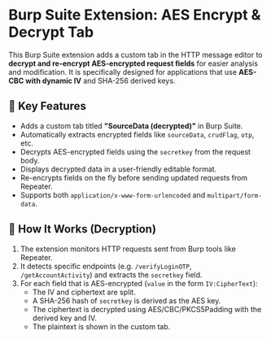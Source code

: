 # Burp Suite Extension: AES Encrypt & Decrypt Tab

This Burp Suite extension adds a custom tab in the HTTP message editor to **decrypt and re-encrypt AES-encrypted request fields** for easier analysis and modification. It is specifically designed for applications that use **AES-CBC with dynamic IV** and SHA-256 derived keys.

## 🔐 Key Features

- Adds a custom tab titled **"SourceData (decrypted)"** in Burp Suite.
- Automatically extracts encrypted fields like `sourceData`, `crudFlag`, `otp`, etc.
- Decrypts AES-encrypted fields using the `secretkey` from the request body.
- Displays decrypted data in a user-friendly editable format.
- Re-encrypts fields on the fly before sending updated requests from Repeater.
- Supports both `application/x-www-form-urlencoded` and `multipart/form-data`.

## 🧠 How It Works (Decryption)

1. The extension monitors HTTP requests sent from Burp tools like Repeater.
2. It detects specific endpoints (e.g. `/verifyLoginOTP`, `/getAccountActivity`) and extracts the `secretkey` field.
3. For each field that is AES-encrypted (`value` in the form `IV:CipherText`):
    - The IV and ciphertext are split.
    - A SHA-256 hash of `secretkey` is derived as the AES key.
    - The ciphertext is decrypted using AES/CBC/PKCS5Padding with the derived key and IV.
    - The plaintext is shown in the custom tab.
